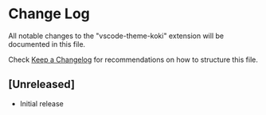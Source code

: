# Change Log

All notable changes to the "vscode-theme-koki" extension will be documented in this file.

Check [Keep a Changelog](http://keepachangelog.com/) for recommendations on how to structure this file.

## [Unreleased]

- Initial release
